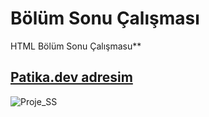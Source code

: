 # Bölüm Sonu Çalışması
HTML Bölüm Sonu Çalışmasu**
## [Patika.dev adresim](https://app.patika.dev/riden)
![Proje_SS](https://user-images.githubusercontent.com/123965338/224487343-609a0fc6-f848-452e-9bc0-c680e477bdcc.png)

